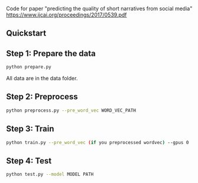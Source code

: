 Code for paper "predicting the quality of short narratives from social media" https://www.ijcai.org/proceedings/2017/0539.pdf

## Quickstart

## Step 1: Prepare the data
```bash
python prepare.py
```
All data are in the data folder. 

## Step 2: Preprocess
```bash
python preprocess.py --pre_word_vec WORD_VEC_PATH
```

## Step 3: Train
```bash
python train.py --pre_word_vec (if you preprocessed wordvec) --gpus 0
```

## Step 4: Test
```bash
python test.py --model MODEL PATH
```
